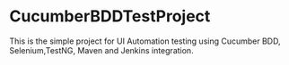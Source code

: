 # CucumberBDDTestProject
This is the simple project for UI Automation testing using Cucumber BDD, Selenium,TestNG, Maven and Jenkins integration.
